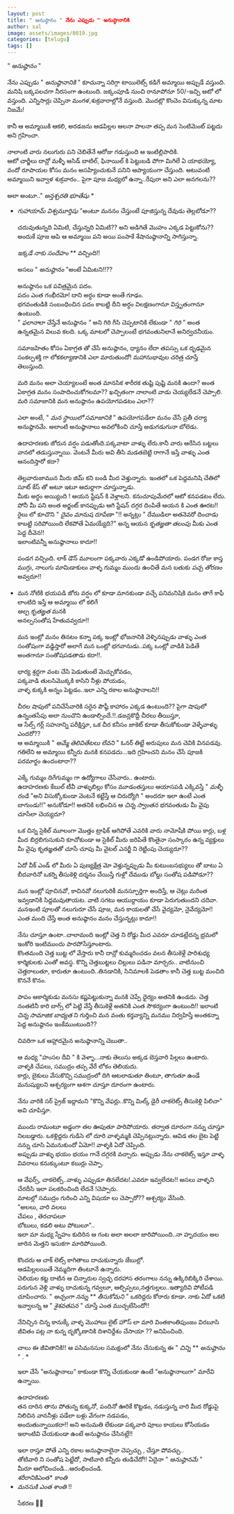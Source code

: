 ```yaml
---
layout: post
title: " అనుష్ఠానం " నేను ఎప్పుడు " అనుష్ఠానానికి
author: sal
image: assets/images/0019.jpg
categories: [telugu]
tags: []
---
```

" *అనుష్ఠానం* "  <br>
   <br>
 నేను ఎప్పుడు " *అనుష్ఠానానికి* " కూచున్నా సరిగ్గా టాయిలెట్స్  కడిగే అమ్మాయి అప్పుడే వస్తుంది. మనిషి బక్కపలచగా నీరసంగా ఉంటుంది. జక్కంపూడి నుంచి రానూపోనూ 50/-ఇచ్చి ఆటో లో వస్తుంది. ఎన్నిసార్లు చెప్పినా మంగళ,శుక్రవారాల్లోనే వస్తుంది. మొదట్లొ కొంచెం విసుక్కున్న మాట నిజమే!  <br>
   <br>
 కానీ ఆ అమ్మాయికి ఆకలి, అరడజను ఆడపిల్లల ఆలనా పాలనా తప్ప మన సెంటిమెంట్ పట్టదు అని గ్రహించా.  <br>
   <br>
 నాలాంటి వారు నలుగురు పని చెబితేనే ఆరోజు గడుస్తుంది ఆ ఇంటిల్లిపాదికి.  <br>
 ఆటో చార్జీలు దాన్లో మళ్ళీ ఆసిడ్ బాటిల్, ఫినాయిల్ కి పెట్టుబడి పోగా మిగిలే ఏ యాభయ్యో, వందో రూపాయల కోసం మనం అసహ్యించుకునే పనిని ఆప్యాయంగా చేస్తుంది. అటువంటి అమ్మాయిని ఇవ్వాళ  శుక్రవారం.. పైగా పూజ మధ్యలో ఉన్నా..రేపురా అని ఎలా అనగలను??  <br>
   <br>
 అలా అంటూ.." *అన్తశ్చరతి* *భూతేషు* *  <br>
 * *గుహాయామ్* *విశ్వమూర్తిషు* "అంటూ మననం చేస్తుంటే  పూజిస్తున్న దేవుడు తెల్లబోడూ??  <br>
   <br>
 చదువుతున్నది ఏమిటి, చేస్తున్నది ఏమిటి?? అని అడిగితే మొహం ఎక్కడ పెట్టుకోను?? అందుకే పూజ ఆపి ఆ అమ్మాయి పని అయి పంపాకే శేషానుష్ఠానాన్ని సాగిస్తున్నా.  <br>
   <br>
 *ఇక్కడే* *నాకు* *సందేహం* ** వచ్చింది!!  <br>
   <br>
 అసలు " *అనుష్ఠానం* "అంటే ఏమిటని!!??  <br>
   <br>
 అనుష్ఠానం ఒక పవిత్రమైన పదం.  <br>
 పదం ఎంత గంభీరమో! దాని అర్ధం కూడా అంతే గూఢం.  <br>
 భగవంతుడికి సంబంధించిన పదం  కాబట్టి దీని అర్ధం  విలక్షణంగానూ విస్తృతంగానూ  ఉంటుంది.  <br>
 " *ఫలానా*లా చేస్తేనే అనుష్ఠానం *"*  అని గిరి గీసి చెప్పటానికి లేకుండా  " *గిరి* "  అంత ఉన్నతమైన విలువ కలది.  ఒక్క మాటలో చెప్పాలంటే భగవంతునిలానే అనిర్వచనీయం.  <br>
   <br>
 సమాజహితం కోసం ఏకాగ్రత తో  చేసే అనుష్ఠానం, ధ్యానం లేదా తపస్సు ఒక దృఢమైన సంకల్పశక్తి గా లోకకల్యాణానికి  ఎలా మారుతుందో! మహానుభావుల చరిత్ర చూస్తే తెలుస్తుంది.  <br>
   <br>
 మరి మనం అలా చెయ్యాలంటే అంత మానసిక శారీరక తుష్టి పుష్టి మనకి ఉందా? అంత ఏకాగ్రత మనం సంపాదించుకోగలమా?? ఖచ్చితంగా నాలాంటి వాడు చెయ్యలేడనే చెప్పాలి. మరి సమాజానికి మన అనుష్ఠానం ఉపయోగపడటం ఎలా??  <br>
   <br>
 ఎలా అంటే, " *మన* *స్థాయిలో* *సమాజానికి* " ఉపయోగపడేలా మనం చేసే  ప్రతీ చర్యా అనుష్ఠానమే. అలాంటి అనుష్ఠానాలు అవలోకించి చూస్తే అడుగడుగునా బోలెడు.  <br>
   <br>
 ఉదాహరణకు జోరున వర్షం పడుతోంది.పక్కవాటా వాళ్ళు లేరు.కానీ వారు ఆరేసిన బట్టలు వానలో తడుస్తున్నాయి. వెంటనే మీరు అవి తీసి మడతబెట్టి  రాగానే ఇస్తే  వాళ్ళు ఎంత ఆనందిస్తారో కదా?  <br>
   <br>
 తెల్లవారుజామున మీరు జిమ్ కని బండి మీద వెళ్తున్నారు. ఇంతలో ఒక పెద్దమనిషి చేతిలో సూట్ కేస్ తో అటూ ఇటూ ఆదుర్దాగా చూస్తున్నాడు.  <br>
 మీకు అర్ధం అయ్యింది ! ఆయన స్టేషన్ కి వెళ్లాలని. కనుచూపుమేరలో ఆటో కనపడటం లేదు. పోనీ మీ పని అంత అర్జంట్ కానప్పుడు ఆగి స్టేషన్ దగ్గర దింపితే ఆయన కి ఎంత ఊరట!! రైలు లో కూచొని " *దైవం* *మానుష* *రూపేణా* "!! అన్నట్లు " దేముడిలా అతనెవరో దించాడు కాబట్టి సరిపోయింది లేకపోతే ఏమయ్యేది?"  అన్న  ఆయన *కృతజ్ఞతా* *తలంపు*  మీకు ఎంత పెద్ద దీవెన!!  <br>
 ఇలాంటివన్నీ అనుష్ఠానాలు కాదూ!!  <br>
   <br>
 పండగ వచ్చింది. లాక్ డౌన్ మూలంగా పక్కవారు ఎక్కడో ఉండిపోయారు. పండగ రోజు  కాస్త ముగ్గు, నాలుగు మామిడాకులు వాళ్ళ గుమ్మం ముందు ఉంచితే  మన బతుకు *పచ్చ* *తోరణం* అవ్వదూ!!  <br>
   <br>
 * మన నోటికి భయపడి జోరు వర్షం లో కూడా మానకుండా వచ్చే పనిమనిషికి మనం తాగే కాఫీ లాంటిది ఇస్తే ఆ అమ్మాయి లో కలిగే  <br>
 *అల్ప* *కృతఙ్ఞత* మనకి  <br>
 అనల్పసంతోష హేతువవ్వదూ!!  <br>
   <br>
 మన ఇంట్లో మనం తినటం కన్నా పక్క ఇంట్లో భోజనానికి వెళ్ళినప్పుడు వాళ్ళు ఎంత సంతోషంగా వడ్డిస్తారో అలాగే మన ఒంట్లో భగవానుడు..పక్క ఒంట్లో వాడికి పెడితే అంతగానూ సంతోషపడతాడు కదా!!.  <br>
   <br>
 భార్య శ్రద్ధగా వంట చేసి పెడుతుంటే మెచ్చుకోవడం,  <br>
 పక్కవాడి తులసిమొక్కకి కాసిని నీళ్లు పోయడం,  <br>
 వాళ్ళ కుక్కకి అన్నం పెట్టడం..ఇలా ఎన్ని రకాల అనుష్ఠానాలని!!  <br>
   <br>
 చీరల షాపులో  పనిచేసేవారికి సరైన పౌష్ఠీ కాహారం ఎక్కడ ఉంటుంది?? పైగా షాపులో ఉన్నంతసేపు అలా నుంచొని ఉండాల్సిందే.!!.డజన్లకొద్దీ చీరలు తీయిస్తూ,  <br>
 ఆ సేల్స్ గర్ల్ సహనాన్ని పరీక్షిస్తూ, ఒక చీర కనీసం జాకెట్ కూడా తీసుకోకుండా వెళ్ళేవాళ్ళు ఎందరో??  <br>
 ఆ అమ్మాయికి " *అమ్మే* *తెలివితేటలు* *లేవని* "  ఓనర్ తిట్టే అరుపులు మన చెవికి వినపడవు. గతిలేని ఆ అమ్మాయి కన్నీరు మనకి కనపడదు...ఇది గ్రహించని మనం చేసే పూజకి పరమార్థం ఉందంటారా??  <br>
   <br>
 ఎక్కే గుమ్మం దిగేగుమ్మం గా ఉద్యోగాలు చేసేవారు.. ఉంటారు.  <br>
 ఉదాహరణకు కేబుల్ టీవీ వాళ్ళుబిల్లు కోసం మూడంతస్తులు ఆయాసపడి ఎక్కివస్తే " *మళ్ళీ* *రండి* "అని విసుక్కోకుండా  వెంటనే కట్టేస్తే ఆ చిరుద్యోగి  " అందరూ ఇలా ఉంటే ఎంత బాగుండు!!" అనుకోడూ!! అతనికి లభించిన ఆ *చిన్న* *స్వాంతన* భగవంతుడు మీ వైపు చూసేలా చెయ్యదూ?  <br>
   <br>
 ఒక చిన్న సైకిల్ మూలంగా మొత్తం ట్రాఫిక్ ఆగిపోతే ఎవరికి వారు నామోషీకి పోయి కార్లు, బళ్ల మీద బిర్రబిగుసుకుని కూచోకుండా ఆ సైకిల్ మీరు జరిపితే కొంతైనా సంస్కారం ఉన్న వ్యక్తులు మీ వైపు కృతజ్ఞతతో చూసే చూపు మీ వైటల్ ఎనర్జీ ని రెట్టింపు చెయ్యదూ??  <br>
   <br>
 ఏదో వీక్ ఎండ్ లో మీరు ఏ పుణ్యక్షేత్ర మో వెళ్తున్నప్పుడు మీ కుటుంబసభ్యులు తో బాటు ఏ బీదవారినో ఒకర్ని తీసుకెళ్లి దర్శనం చేయిస్తే గుళ్లో దేముడు బోల్డు సంతోష పడిపోడూ??  <br>
   <br>
 మన ఇంట్లో పూచినవో, కాచినవో నలుగురికీ మనస్ఫూర్తిగా అందిస్తే,  ఆ చెట్లు మరింత ఇవ్వడానికి సిద్దమవుతాయట. వాటి సగటు ఆయుర్దాయం కూడా  పెరుగుతుందని చదివా. మనఇంటి పూలతో నలుగురూ చేసే పూజ, మన కాయలతో చేసే వైద్యమో,  నైవేద్యమో!! ఎంత మంది చేస్తే  అంత  అనుష్ఠానం మనం చేస్తున్నట్లు కాదూ!!  <br>
   <br>
 నేను చూస్తూ ఉంటా..చాలామంది ఇంట్లో చెత్త ని రోడ్డు మీద ఎవరూ చూడట్లేదన్న భ్రమలో ఇంకోరి ఇంటిముందు పారపోసేస్తూంటారు.  <br>
 కొంతమంది చెత్త బుట్ట లో వేస్తారు కానీ దాన్లో కుమ్మరించడం వలన తీసుకెళ్లే పారిశుధ్య కార్మికులకు ఎంతో అవస్థ. కొన్ని చెత్తబుట్టలు చిల్లులు పడినా మార్చరు.. వాటినుంచి చెత్తరాలుతూ, కారుతూ ఉంటుంది..తినడానికి, సినిమాలకి పెడతాం కానీ చెత్త బుట్ట మంచిది కొననే కొనం.  <br>
   <br>
 పాపం ఆకార్మికుడు మనసు కష్టపెట్టుకున్నా మనకి చెప్పే ధైర్యం అతనికి ఉండదు. చెత్త నంతటినీ కారి బాగ్స్ లో పెట్టి వేస్తే తీసుకెళ్లే అతనికి ఎంత సౌకర్యంగా ఉంటుంది!!   ఇలాంటి *చిన్న* *సామాజిక* *బాధ్యత* ని గుర్తించి మన వంతు కర్తవ్యాన్ని మనము నిర్వహిస్తే అంతకన్నా పెద్ద అనుష్ఠానం ఇంకేముంటుంది??  <br>
   <br>
 చివరిగా ఒక ఆహ్లాదమైన అనుష్ఠానాన్ని చెబుతా..  <br>
   <br>
 ఆ మధ్య "హంసల దీవి " కి వెళ్ళా...నాకు తెలుసు అక్కడ బెస్తవారి పిల్లలు ఉంటారు. వాళ్ళకి చేపలు, సముద్రం తప్ప వేరే లోకం తెలియదు.  <br>
 కార్లు, బైకులు వేసుకొచ్చి సముద్రంలో దిగి ఆటలాడుతూ తింటూ, తాగుతూ ఉండే మనుష్యులని ఆశ్చర్యంగా ఆశగా చూస్తూ దూరంగా ఉంటారు.  <br>
   <br>
 నేను వారికి సర్ ప్రైజ్ ఇద్దామని "కొన్ని వేఫర్లు..కొన్ని మిల్క్ డైరీ చాకలెట్స్ తీసుకెళ్లి పిలిచా"  అవి చూపిస్తూ.  <br>
   <br>
 ముందు రామంటూ అడ్డంగా తల ఊపుతూ పారిపోయారు. తర్వాత దూరంగా నన్ను చూస్తూ నిలబడ్డారు. ఒకళ్లిద్దరు గుడిసె లో దూరి వాళ్ళమ్మకి చెప్పినట్లున్నారు. ఆవిడ తల బైట పెట్టి నన్ను చూసి ఏమనుకుందో ఏమో!! వాళ్ళకి ఏదో చెప్పింది.  <br>
 అప్పుడు వాళ్ళు భయం భయం గానే దగ్గరకి వచ్చారు. అప్పుడు నేను చాకలెట్స్ ఇస్తూ వాళ్ళ వివరాలు కనుక్కుంటూ కబుర్లు చెప్పా.  <br>
   <br>
 ఆ వేఫర్స్, చాకలెట్స్..వాళ్ళు ఎప్పుడూ తినలేదట!.ఎవరూ ఇవ్వలేదట!! అసలు వాళ్ళని చేరదీసి ఇలా పలకరించింది లేదనే !చెప్పారు.  <br>
 మాటల్లో సముద్రం గురించి ఎన్ని విషయా లు చెప్పారో?? ఆశ్చర్యం వేసింది.  <br>
 "అలలు, వారి వలలు  <br>
 చేపలు , తెరచాపలూ  <br>
 బోటులు,  కడలి అటు పోటులూ"..  <br>
 ఇలా మా మధ్య స్నేహం కుదిరిన ఆ గంట అలా అలలా జారిపోయింది..నా హృదయం అల జారిన మెత్తని ఇసుకగా మారిపోయింది.  <br>
   <br>
 కొందరు ఆ చాక్ లెట్స్ కాగితాలు దాచుకున్నారు జేబుల్లో.  <br>
 ఆడపిల్లలయితే నెమ్మదిగా తింటూనే ఉన్నారు.  <br>
 చెలియల కట్ట దాటిన ఆ చిన్నారుల స్వచ్ఛ దరహాస తరంగాలు నన్ను ఉక్కిరిబిక్కిరి చేశాయి. పరుగున వెళ్లి   వాళ్ళు దాచుకున్న గవ్వలూ, ఆల్చిప్పలు,నత్తగుల్లలు..ఇత్యాదివి పోటీపడి చూపించారు.  " *అచ్చంగా* *నన్ను* ** *తీసుకోమని* "  ఒకరిద్దరు కోరారు కూడా. నాకు ఏదో ఒకటి ఇవ్వాలన్న ఆ  " *శైశవతపన* " చూస్తే  ఎంత ముచ్చటేసిందో!!  <br>
   <br>
 నేనిచ్చిన  చిన్న కానుక్కే వాళ్ళ మొహాలు లైట్ హౌస్ లా మారి వింతకాంతిపుంజం విరబూసి జీవితం పట్ల నా కున్న దృక్కోణానికి దిశానిర్దేశం చేసాయా ?? అనిపించింది.  <br>
   <br>
 చాలు ఈ జీవితానికి!!  ఆ పసిమనసుల సమక్షంలో నేను చేసుకున్న ఈ " *చిన్ని* ** *అనుష్ఠానం* " . *  <br>
   <br>
 ఇలా చేసే "అనుష్ఠానాలు" కాకుండా కొన్ని  చేయకుండా ఉంటే "అనుష్ఠానాలుగా" మారేవి ఉన్నాయి.  <br>
   <br>
 ఉదాహరణకు  <br>
 తన దారిన తాను పోతున్న కుక్కనో, పందినో ఊరికే కొట్టడం,  నడుస్తున్న వారి మీద  రోడ్డుపై నిలిచిన వాననీళ్లు పడేలా బళ్లు వేగంగా నడపడం,  <br>
 అందుతున్నాయికదా!! అని అనుమతి లేకుండా పక్కవారి పూలు కాయలు కోసేయడం ఇలాంటివి చేయకుండా ఉంటే అనుష్ఠానం చేసినట్లే!!  <br>
   <br>
 ఇలా రాస్తూ పోతే ఎన్ని రకాల అనుష్ఠానాలైనా చెప్పచ్చు , చేస్తూ పోవచ్చు..  <br>
 తోటివారి ని సంతోష పెట్టేదో, సాటివారి కన్నీరు తుడిచేదో!! ఏదైనా " *అనుష్ఠానమే* "  <br>
 మీరూ ఆలోచించండి...ఆరంభించండి.  <br>
 *శరీరానికి*ఎంత* *కాంతి*  <br>
 * *మనసుకి* *ఎంత* *శాంతి* !!  <br>
   <br>
 సేకరణ  🙏🙏